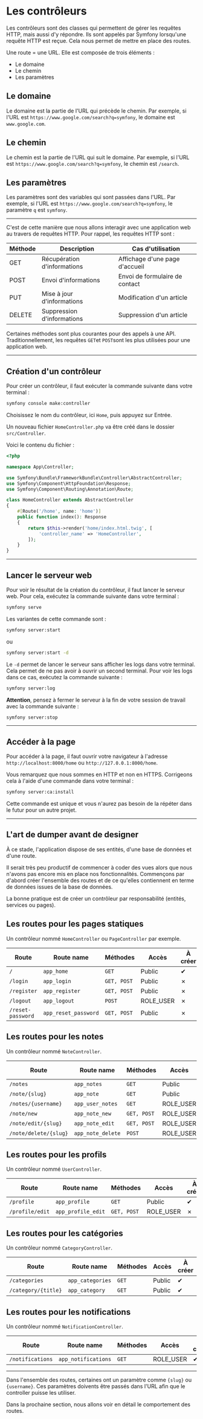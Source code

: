 # Les contrôleurs

Les contrôleurs sont des classes qui permettent de gérer les requêtes HTTP, mais aussi d'y répondre. Ils sont appelés par Symfony lorsqu'une requête HTTP est reçue. Cela nous permet de mettre en place des routes.

Une route = une URL. Elle est composée de trois éléments :

- Le domaine
- Le chemin
- Les paramètres

## Le domaine

Le domaine est la partie de l'URL qui précède le chemin. Par exemple, si l'URL est `https://www.google.com/search?q=symfony`, le domaine est `www.google.com`.

## Le chemin

Le chemin est la partie de l'URL qui suit le domaine. Par exemple, si l'URL est `https://www.google.com/search?q=symfony`, le chemin est `/search`.

## Les paramètres

Les paramètres sont des variables qui sont passées dans l'URL. Par exemple, si l'URL est `https://www.google.com/search?q=symfony`, le paramètre `q` est `symfony`.

---

C'est de cette manière que nous allons interagir avec une application web au travers de requêtes HTTP. Pour rappel, les requêtes HTTP sont :

| Méthode | Description | Cas d'utilisation |
| --- | --- | --- |
| GET | Récupération d'informations | Affichage d'une page d'accueil |
| POST | Envoi d'informations | Envoi de formulaire de contact |
| PUT | Mise à jour d'informations | Modification d'un article |
| DELETE | Suppression d'informations | Suppression d'un article |

Certaines méthodes sont plus courantes pour des appels à une API. Traditionnellement, les requêtes `GET`et `POST`sont les plus utilisées pour une application web.

---

## Création d'un contrôleur

Pour créer un contrôleur, il faut exécuter la commande suivante dans votre terminal :

```bash
symfony console make:controller
```
Choisissez le nom du contrôleur, ici `Home`, puis appuyez sur Entrée.

Un nouveau fichier `HomeController.php` va être créé dans le dossier `src/Controller`.

Voici le contenu du fichier :

```php
<?php

namespace App\Controller;

use Symfony\Bundle\FrameworkBundle\Controller\AbstractController;
use Symfony\Component\HttpFoundation\Response;
use Symfony\Component\Routing\Annotation\Route;

class HomeController extends AbstractController
{
    #[Route('/home', name: 'home')]
    public function index(): Response
    {
        return $this->render('home/index.html.twig', [
            'controller_name' => 'HomeController',
        ]);
    }
}
```

---

## Lancer le serveur web

Pour voir le résultat de la création du contrôleur, il faut lancer le serveur web. Pour cela, exécutez la commande suivante dans votre terminal :

```bash
symfony serve
```

Les variantes de cette commande sont :

```bash
symfony server:start
```

ou

```bash
symfony server:start -d
```

Le `-d` permet de lancer le serveur sans afficher les logs dans votre terminal. Cela permet de ne pas avoir à ouvrir un second terminal. Pour voir les logs dans ce cas, exécutez la commande suivante :

```bash
symfony server:log
```

**Attention**, pensez à fermer le serveur à la fin de votre session de travail avec la commande suivante :

```bash
symfony server:stop
```

---

## Accéder à la page

Pour accéder à la page, il faut ouvrir votre navigateur à l'adresse `http://localhost:8000/home` ou `http://127.0.0.1:8000/home`.

Vous remarquez que nous sommes en HTTP et non en HTTPS. Corrigeons cela à l'aide d'une commande dans votre terminal :

```bash
symfony server:ca:install
```

Cette commande est unique et vous n'aurez pas besoin de la répéter dans le futur pour un autre projet.

---

## L'art de dumper avant de designer

À ce stade, l'application dispose de ses entités, d'une base de données et d'une route.

Il serait très peu productif de commencer à coder des vues alors que nous n'avons pas encore mis en place nos fonctionnalités. Commençons par d'abord créer l'ensemble des routes et de ce qu'elles contiennent en terme de données issues de la base de données.

La bonne pratique est de créer un contrôleur par responsabilité (entités, services ou pages).

## Les routes pour les pages statiques

Un contrôleur nommé `HomeController` ou `PageController` par exemple.

| Route | Route name | Méthodes | Accès | À créer |
| --- | --- | --- | --- | --- |
| `/` | `app_home` | `GET` | Public | ✔ |
| `/login` | `app_login` | `GET, POST` | Public | ✗ |
| `/register` | `app_register` | `GET, POST` | Public | ✗ |
| `/logout` | `app_logout` | `POST` | ROLE_USER | ✗ |
| `/reset-password` | `app_reset_password` | `GET, POST` | Public | ✗ |

## Les routes pour les notes

Un contrôleur nommé `NoteController`.

| Route | Route name | Méthodes | Accès | À créer |
| --- | --- | --- | --- | --- |
| `/notes` | `app_notes` | `GET` | Public | ✔ |
| `/note/{slug}` | `app_note` | `GET` | Public | ✔ |
| `/notes/{username}` | `app_user_notes` | `GET` | ROLE_USER | ✗ |
| `/note/new` | `app_note_new` | `GET, POST` | ROLE_USER | ✗ |
| `/note/edit/{slug}` | `app_note_edit` | `GET, POST` | ROLE_USER | ✗ |
| `/note/delete/{slug}` | `app_note_delete` | `POST` | ROLE_USER | ✗ |

## Les routes pour les profils

Un contrôleur nommé `UserController`.

| Route | Route name | Méthodes | Accès | À créer |
| --- | --- | --- | --- | --- |
| `/profile` | `app_profile` | `GET` | Public | ✔ |
| `/profile/edit` | `app_profile_edit` | `GET, POST` | ROLE_USER | ✗ |

## Les routes pour les catégories

Un contrôleur nommé `CategoryController`.

| Route | Route name | Méthodes | Accès | À créer |
| --- | --- | --- | --- | --- |
| `/categories` | `app_categories` | `GET` | Public | ✔ |
| `/category/{title}` | `app_category` | `GET` | Public | ✔ |

## Les routes pour les notifications

Un contrôleur nommé `NotificationController`.

| Route | Route name | Méthodes | Accès | À créer |
| --- | --- | --- | --- | --- |
| `/notifications` | `app_notifications` | `GET` | ROLE_USER | ✔ |

---

Dans l'ensemble des routes, certaines ont un paramètre comme `{slug}` ou `{username}`. Ces paramètres doivents être passés dans l'URL afin que le controller puisse les utiliser.

Dans la prochaine section, nous allons voir en détail le comportement des routes.